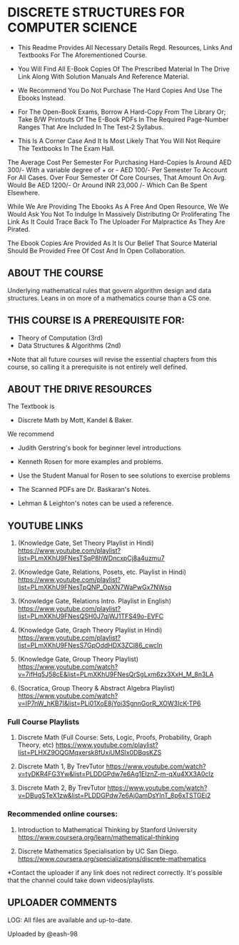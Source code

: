 
# DISCRETE STRUCTURES FOR COMPUTER SCIENCE

- This Readme Provides All Necessary Details Regd. Resources, Links And Textbooks For The Aforementioned Course. 

- You Will Find All E-Book Copies Of The Prescribed Material In The Drive Link Along With Solution Manuals And Reference Material.
- We Recommend You Do Not Purchase The Hard Copies And Use The Ebooks Instead.

- For The Open-Book Exams, Borrow A Hard-Copy From The Library Or; Take B/W Printouts Of The E-Book PDFs In The Required Page-Number Ranges  That Are Included In The Test-2 Syllabus. 

- This Is A Corner Case And It Is Most Likely That You Will Not Require The Textbooks In The Exam Hall. 

The Average Cost Per Semester For Purchasing Hard-Copies Is Around AED 300/- With a variable degree of + or - AED 100/- Per Semester To Account For All Cases. Over Four Semester Of Core Courses, That Amount On Avg. Would Be AED 1200/- Or Around INR 23,000 /- Which Can Be Spent Elsewhere. 

While We Are Providing The Ebooks As A Free And Open Resource, We We Would Ask You Not To Indulge In Massively Distributing Or Proliferating The Link As It Could Trace Back To The Uploader For Malpractice As They Are Pirated. 

The Ebook Copies Are Provided As It Is Our Belief That Source Material Should Be Provided Free Of Cost And In Open Collaboration. 

## ABOUT THE COURSE

Underlying mathematical rules that govern algorithm design and data structures. Leans in on more of a mathematics course than a CS one. 

## THIS COURSE IS A PREREQUISITE FOR:

- Theory of Computation (3rd)
- Data Structures & Algorithms (2nd)

*Note that all future courses will revise the essential chapters from 
this course, so calling it a prerequisite is not entirely well defined. 

## ABOUT THE DRIVE RESOURCES

The Textbook is 
- Discrete Math by Mott, Kandel & Baker. 

We recommend 
- Judith Gerstring's book for beginner level introductions
- Kenneth Rosen for more examples and problems.

- Use the Student Manual for Rosen to see solutions to exercise problems
- The Scanned PDFs are Dr. Baskaran's Notes. 
- Lehman & Leighton's notes can be used a reference.


## YOUTUBE LINKS

1. (Knowledge Gate, Set Theory Playlist in Hindi)  
https://www.youtube.com/playlist?list=PLmXKhU9FNesTSqP8hWDncxpCj8a4uzmu7

2. (Knowledge Gate, Relations, Posets, etc. Playlist in Hindi)  
https://www.youtube.com/playlist?list=PLmXKhU9FNesTpQNP_OpXN7WaPwGx7NWsq

3. (Knowledge Gate, Relations Intro. Playlist in English)  
https://www.youtube.com/playlist?list=PLmXKhU9FNesQSH0J7qjWJ1TFS49o-EVFC

4. (Knowledge Gate, Graph Theory Playlist in Hindi)
https://www.youtube.com/playlist?list=PLmXKhU9FNesS7GpOddHDX3ZCl86_cwcIn

5. (Knowledge Gate, Group Theory Playlist)
https://www.youtube.com/watch?v=7ifHq5J58cE&list=PLmXKhU9FNesQrSgLxm6zx3XxH_M_8n3LA

6. (Socratica, Group Theory & Abstract Algebra Playlist)
https://www.youtube.com/watch?v=IP7nW_hKB7I&list=PLi01XoE8jYoi3SgnnGorR_XOW3IcK-TP6


### Full Course Playlists

1. Discrete Math (Full Course: Sets, Logic, Proofs, Probability, Graph Theory, etc)
https://www.youtube.com/playlist?list=PLHXZ9OQGMqxersk8fUxiUMSIx0DBqsKZS

2. Discrete Math 1, By TrevTutor
https://www.youtube.com/watch?v=tyDKR4FG3Yw&list=PLDDGPdw7e6Ag1EIznZ-m-qXu4XX3A0cIz

3. Discrete Math 2, By TrevTutor
https://www.youtube.com/watch?v=DBugSTeX1zw&list=PLDDGPdw7e6Aj0amDsYInT_8p6xTSTGEi2


### Recommended online courses:

1. Introduction to Mathematical Thinking by Stanford University
https://www.coursera.org/learn/mathematical-thinking

2. Discrete Mathematics Specialisation by UC San Diego.
https://www.coursera.org/specializations/discrete-mathematics

*Contact the uploader if any link does not redirect correctly. It's 
possible that the channel could take down videos/playlists.  

## UPLOADER COMMENTS


LOG: 
All files are available and up-to-date. 

Uploaded by @eash-98 
